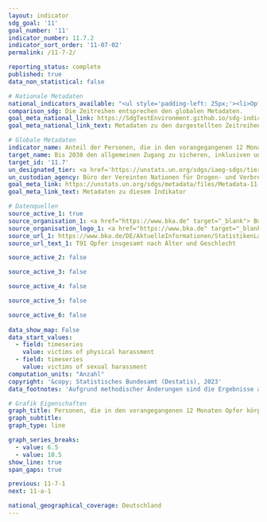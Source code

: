 ```yaml
---
layout: indicator    
sdg_goal: '11'    
goal_number: '11'    
indicator_number: 11.7.2    
indicator_sort_order: '11-07-02'    
permalink: /11-7-2/    

reporting_status: complete    
published: true    
data_non_statistical: false    

# Nationale Metadaten    
national_indicators_available: "<ul style='padding-left: 25px;'><li>Opfer körperlicher Belästigung</li> <li> Opfer sexueller Belästigung</li></ul>"    
comparison_sdg: Die Zeitreihen entsprechen den globalen Metadaten.    
goal_meta_national_link: https://SdgTestEnvironment.github.io/sdg-indicators/public/Meta/11.7.2.pdf
goal_meta_national_link_text: Metadaten zu den dargestellten Zeitreihen    

# Globale Metadaten    
indicator_name: Anteil der Personen, die in den vorangegangenen 12 Monaten Opfer körperlicher oder sexueller Belästigung wurden, nach Geschlecht, Alter, Behinderungsstatus und Tatort    
target_name: Bis 2030 den allgemeinen Zugang zu sicheren, inklusiven und zugänglichen Grünflächen und öffentlichen Räumen gewährleisten, insbesondere für Frauen und Kinder, ältere Menschen und Menschen mit Behinderungen    
target_id: '11.7'    
un_designated_tier: <a href='https://unstats.un.org/sdgs/iaeg-sdgs/tier-classification/' title='Klicken Sie hier um weitere Informationen zur UN-Tier-Klassifikation zu erhalten.'  target='_blank'>Tier II</a>    
un_custodian_agency: Büro der Vereinten Nationen für Drogen- und Verbrechensbekämpfung (UNODC)    
goal_meta_link: https://unstats.un.org/sdgs/metadata/files/Metadata-11-07-02.pdf    
goal_meta_link_text: Metadaten zu diesem Indikator        

# Datenquellen
source_active_1: true
source_organisation_1: <a href="https://www.bka.de" target="_blank"> Bundeskriminalamt (BKA) </a>
source_organisation_logo_1: <a href="https://www.bka.de" target="_blank"><img src="https://g205sdgs.github.io/sdg-indicators/public/OrgImgDe/bka.png" alt="Logo bka" style="height:60px; width:148px"/></a>
source_url_1: https://www.bka.de/DE/AktuelleInformationen/StatistikenLagebilder/PolizeilicheKriminalstatistik/PKS2021/PKSTabellen/BundOpfertabellen/bundopfertabellen.html?nn=194208
source_url_text_1: T91 Opfer insgesamt nach Alter und Geschlecht

source_active_2: false

source_active_3: false

source_active_4: false

source_active_5: false

source_active_6: false
    
data_show_map: False    
data_start_values: 
  - field: timeseries
    value: victims of physical harassment
  - field: timeseries
    value: victims of sexual harassment    
computation_units: "Anzahl"    
copyright: '&copy; Statistisches Bundesamt (Destatis), 2023'    
data_footnotes: 'Aufgrund methodischer Änderungen sind die Ergebnisse ab 2017 nur eingeschränkt mit den Vorjahren vergleichbar. Weiterführende Informationen siehe "1. General information on the time series" in den nationalen Metadaten.<br>• Opfer sexueller Belästigung: Aufgrund methodischer Änderungen sind die Ergebnisse ab 2021 nur eingeschränkt mit den Vorjahren vergleichbar. Weiterführende Informationen siehe "1. General information on the time series" in den nationalen Metadaten.'    

# Grafik Eigenschaften    
graph_title: Personen, die in den vorangegangenen 12 Monaten Opfer körperlicher oder sexueller Belästigung wurden
graph_subtitle:     
graph_type: line    

graph_series_breaks:
  - value: 6.5
  - value: 10.5
show_line: true
span_gaps: true    

previous: 11-7-1    
next: 11-a-1    

national_geographical_coverage: Deutschland    
---
```


<span></span>
